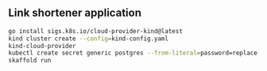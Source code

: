 ## Link shortener application

```bash
go install sigs.k8s.io/cloud-provider-kind@latest
kind cluster create --config=kind-config.yaml
kind-cloud-provider
kubectl create secret generic postgres --from-literal=password=replace-with-your-password
skaffold run
```
